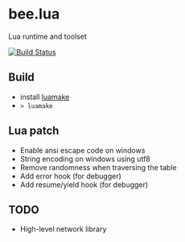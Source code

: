 # bee.lua

Lua runtime and toolset

[![Build Status](https://github.com/actboy168/bee.lua/workflows/build/badge.svg)](https://github.com/actboy168/bee.lua/actions?workflow=build)

## Build

* install [luamake](https://github.com/actboy168/luamake)
* `> luamake`

## Lua patch

* Enable ansi escape code on windows
* String encoding on windows using utf8
* Remove randomness when traversing the table
* Add error hook (for debugger)
* Add resume/yield hook (for debugger)

## TODO

* High-level network library
